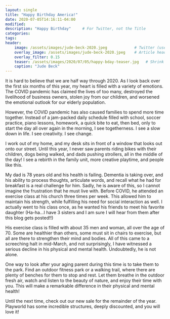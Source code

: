 ```yaml
---
layout: single
title: "Happy Birthday America!"
date: 2020-07-05T14:16:11-04:00
modified:
description: "Happy Birthday"     # For Twitter, not the Title
categories:
tags:
header:
    image: /assets/images/jude-beck-2020.jpeg            # Twitter (use 'overlay_image')
    overlay_image: /assets/images/jude-beck-2020.jpeg    # Article header at 2048x768
    overlay_filter: 0.15
    teaser: /assets/images/2020/07/05/happy-bday-teaser.jpg   # Shrink image to 575x216
    caption: "Jude Beck"
---
```


It is hard to believe that we are half way through 2020. As I look back over the first six months of this year, my heart is filled with a variety of emotions. The COVID pandemic has claimed the lives of too many, destroyed the livelihood of business owners, stolen joy from our children, and worsened the emotional outlook for our elderly population.

However, the COVID pandemic has also caused families to spend more time together. Instead of a jam-packed daily schedule filled with school, soccer practice, piano lessons, homework, a quick bite to eat, then bed, only to start the day all over again in the morning, I see togetherness. I see a slow down in life. I see creativity. I see change.

I work out of my home, and my desk sits in front of a window that looks out onto our street. Until this year, I never saw parents riding bikes with their children, dogs being walked, and dads pushing strollers, all in the middle of the day! I see a rebirth in the family unit, more creative playtime, and people like this.

My dad is 78 years old and his health is failing. Dementia is taking over, and his ability to process thoughts, articulate words, and recall what he had for breakfast is a real challenge for him. Sadly, he is aware of this, so I cannot imagine the frustration that he must live with. Before COVID, he attended an exercise class at his church three times per week. This allowed him to maintain his strength, while fulfilling his need for social interaction as well. I actually went to his class once, as he wanted his friends to meet his favorite daughter (Ha-ha…I have 3 sisters and I am sure I will hear from them after this blog gets posted!!)

His exercise class is filled with about 35 men and woman, all over the age of 70. Some are healthier than others, some must sit in chairs to exercise, but all are there to strengthen their mind and bodies. All of this came to a screeching halt in mid-March, and not surprisingly, I have witnessed a serious decline in his physical and mental health. Undoubtedly, he is not alone.

One way to look after your aging parent during this time is to take them to the park. Find an outdoor fitness park or a walking trail, where there are plenty of benches for them to stop and rest. Let them breathe in the outdoor fresh air, watch and listen to the beauty of nature, and enjoy their time with you. This will make a remarkable difference in their physical and mental health!

Until the next time, check out our new sale for the remainder of the year. Playworld has some incredible structures, deeply discounted, and you will love it!


<!-- Table of Contents -->
